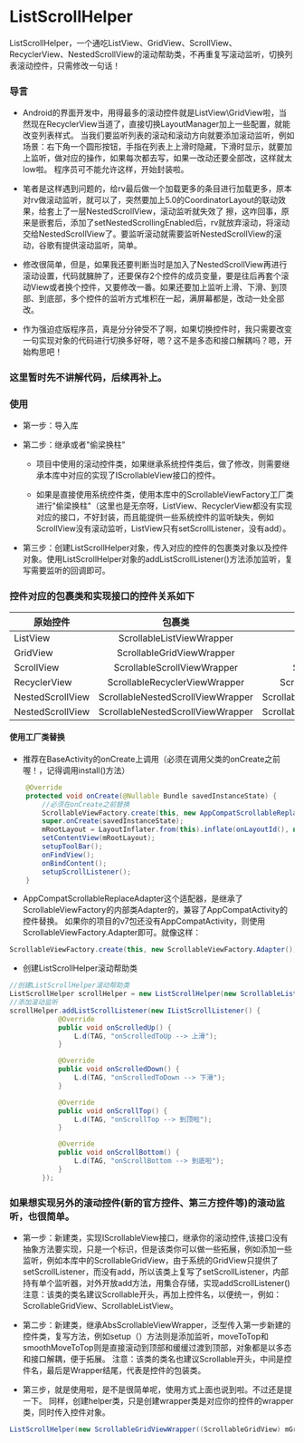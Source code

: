 # ListScrollHelper
ListScrollHelper，一个通吃ListView、GridView、ScrollView、RecyclerView、NestedScrollView的滚动帮助类，不再重复写滚动监听，切换列表滚动控件，只需修改一句话！

### 导言

- Android的界面开发中，用得最多的滚动控件就是ListView\GridView啦，当然现在RecyclerView当道了，直接切换LayoutManager加上一些配置，就能改变列表样式。
当我们要监听列表的滚动和滚动方向就要添加滚动监听，例如场景：右下角一个圆形按钮，手指在列表上上滑时隐藏，下滑时显示，就要加上监听，做对应的操作，如果每次都去写，如果一改动还要全部改，这样就太low啦。
程序员可不能允许这样，开始封装啦。

- 笔者是这样遇到问题的，给rv最后做一个加载更多的条目进行加载更多，原本对rv做滚动监听，就可以了，突然要加上5.0的CoordinatorLayout的联动效果，给套上了一层NestedScrollView，滚动监听就失效了
擦，这咋回事，原来是嵌套后，添加了setNestedScrollingEnabled后，rv就放弃滚动，将滚动交给NestedScrollView了。要监听滚动就需要监听NestedScrollView的滚动，谷歌有提供滚动监听，简单。

- 修改很简单，但是，如果我还要判断当时是加入了NestedScrollView再进行滚动设置，代码就臃肿了，还要保存2个控件的成员变量，要是往后再套个滚动View或者换个控件，又要修改一番。如果还要加上监听上滑、下滑、到顶部、到底部，多个控件的监听方式堆积在一起，满屏幕都是，改动一处全部改。

- 作为强迫症版程序员，真是分分钟受不了啊，如果切换控件时，我只需要改变一句实现对象的代码进行切换多好呀，嗯？这不是多态和接口解耦吗？嗯，开始构思吧！

### 这里暂时先不讲解代码，后续再补上。

### 使用

- 第一步：导入库

- 第二步：继承或者"偷梁换柱"

  - 项目中使用的滚动控件类，如果继承系统控件类后，做了修改，则需要继承本库中对应的实现了IScrollableView接口的控件。

  - 如果是直接使用系统控件类，使用本库中的ScrollableViewFactory工厂类进行"偷梁换柱"（这里也是无奈呀，ListView、RecyclerView都没有实现对应的接口，不好封装，而且能提供一些系统控件的监听缺失，例如ScrollView没有滚动监听，ListView只有setScrollListener，没有add）。

- 第三步：创建ListScrollHelper对象，传入对应的控件的包裹类对象以及控件对象。使用ListScrollHelper对象的addListScrollListener()方法添加监听，复写需要监听的回调即可。

### 控件对应的包裹类和实现接口的控件关系如下

| 原始控件           | 包裹类         | 对应的控件类  |
| ------------------  |:--------------------------------:| -----------------------------:|
| ListView            | ScrollableListViewWrapper        | ScrollableListView            |
| GridView            | ScrollableGridViewWrapper        |   ScrollableGridView          |
| ScrollView          | ScrollableScrollViewWrapper      |    ScrollableScrollView       |
| RecyclerView        | ScrollableRecyclerViewWrapper    |    ScrollableRecyclerView     |
| NestedScrollView    | ScrollableNestedScrollViewWrapper|    ScrollableNestedScrollView |
| NestedScrollView    | ScrollableNestedScrollViewWrapper|    ScrollableNestedScrollView |

#### 使用工厂类替换

- 推荐在BaseActivity的onCreate上调用（必须在调用父类的onCreate之前喔！，记得调用install()方法）

```java
    @Override
    protected void onCreate(@Nullable Bundle savedInstanceState) {
        //必须在onCreate之前替换
        ScrollableViewFactory.create(this, new AppCompatScrollableReplaceAdapter()).install();
        super.onCreate(savedInstanceState);
        mRootLayout = LayoutInflater.from(this).inflate(onLayoutId(), null);
        setContentView(mRootLayout);
        setupToolBar();
        onFindView();
        onBindContent();
        setupScrollListener();
    }
```

- AppCompatScrollableReplaceAdapter这个适配器，是继承了ScrollableViewFactory的内部类Adapter的，兼容了AppCompatActivity的控件替换。
如果你的项目的v7包还没有AppCompatActivity，则使用ScrollableViewFactory.Adapter即可。就像这样：

```java
ScrollableViewFactory.create(this, new ScrollableViewFactory.Adapter()).install();
```

- 创建ListScrollHelper滚动帮助类

```java
//创建ListScrollHelper滚动帮助类
ListScrollHelper scrollHelper = new ListScrollHelper(new ScrollableListViewWrapper((ScrollableListView) mListView));
//添加滚动监听
scrollHelper.addListScrollListener(new IListScrollListener() {
            @Override
            public void onScrolledUp() {
                L.d(TAG, "onScrolledToUp --> 上滑");
            }

            @Override
            public void onScrolledDown() {
                L.d(TAG, "onScrolledToDown --> 下滑");
            }

            @Override
            public void onScrollTop() {
                L.d(TAG, "onScrollTop --> 到顶啦");
            }

            @Override
            public void onScrollBottom() {
                L.d(TAG, "onScrollBottom --> 到底啦");
            }
        });
```

### 如果想实现另外的滚动控件(新的官方控件、第三方控件等)的滚动监听，也很简单。
- 第一步：新建类，实现IScrollableView接口，继承你的滚动控件,该接口没有抽象方法要实现，只是一个标识，但是该类你可以做一些拓展，例如添加一些监听，例如本库中的ScrollableGridView，由于系统的GridView只提供了setScrollListener，而没有add，所以该类上复写了setScrollListener，内部持有单个监听器，对外开放add方法，用集合存储，实现addScrollListener()
注意：该类的类名建议Scrollable开头，再加上控件名，以便统一，例如：ScrollableGridView、ScrollableListView。

- 第二步：新建类，继承AbsScrollableViewWrapper，泛型传入第一步新建的控件类，复写方法，例如setup（）方法则是添加监听，moveToTop和smoothMoveToTop则是直接滚动到顶部和缓缓过渡到顶部，对象都是以多态和接口解耦，便于拓展。
注意：该类的类名也建议Scrollable开头，中间是控件名，最后是Wrapper结尾，代表是控件的包装类。

- 第三步，就是使用啦，是不是很简单呢，使用方式上面也说到啦。不过还是提一下。
同样，创建helper类，只是创建wrapper类是对应你的控件的wrapper类，同时传入控件对象。

```java
ListScrollHelper(new ScrollableGridViewWrapper((ScrollableGridView) mGridView))
```